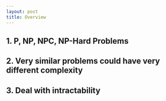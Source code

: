 ```yaml
---
layout: post
title: Overview
---
```


## 1. P, NP, NPC, NP-Hard Problems

## 2. Very similar problems could have very different complexity

## 3. Deal with intractability
